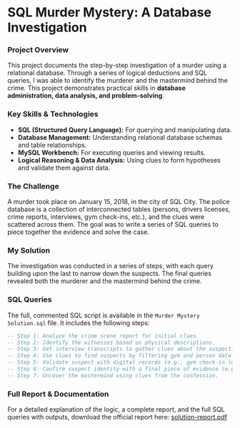 # SQL Murder Mystery: A Database Investigation

### Project Overview
This project documents the step-by-step investigation of a murder using a relational database. Through a series of logical deductions and SQL queries, I was able to identify the murderer and the mastermind behind the crime. This project demonstrates practical skills in **database administration, data analysis, and problem-solving**.

### Key Skills & Technologies
* **SQL (Structured Query Language):** For querying and manipulating data.
* **Database Management:** Understanding relational database schemas and table relationships.
* **MySQL Workbench:** For executing queries and viewing results.
* **Logical Reasoning & Data Analysis:** Using clues to form hypotheses and validate them against data.

### The Challenge
A murder took place on January 15, 2018, in the city of SQL City. The police database is a collection of interconnected tables (persons, drivers licenses, crime reports, interviews, gym check-ins, etc.), and the clues were scattered across them. The goal was to write a series of SQL queries to piece together the evidence and solve the case.

### My Solution
The investigation was conducted in a series of steps, with each query building upon the last to narrow down the suspects. The final queries revealed both the murderer and the mastermind behind the crime.

### SQL Queries
The full, commented SQL script is available in the `Murder Mystery Solution.sql` file. It includes the following steps:

```sql
-- Step 1: Analyze the crime scene report for initial clues.
-- Step 2: Identify the witnesses based on physical descriptions.
-- Step 3: Get interview transcripts to gather clues about the suspect.
-- Step 4: Use clues to find suspects by filtering gym and person data.
-- Step 5: Validate suspect with digital records (e.g., gym check-in logs).
-- Step 6: Confirm suspect identity with a final piece of evidence (e.g., license plate data).
-- Step 7: Uncover the mastermind using clues from the confession.
```

### Full Report & Documentation
For a detailed explanation of the logic, a complete report, and the full SQL queries with outputs, download the official report here: [solution-report.pdf](solution-report.pdf)
